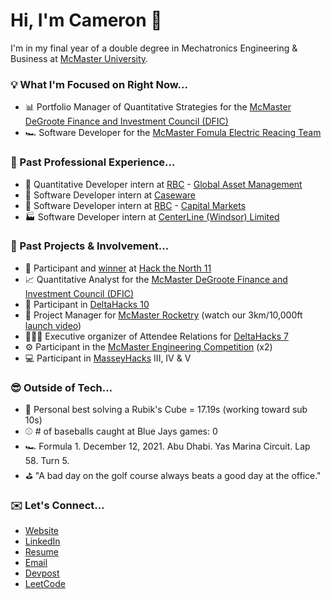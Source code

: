 # Hi, I'm Cameron 👋

I'm in my final year of a double degree in Mechatronics Engineering & Business at [McMaster University](https://www.mcmaster.ca/).

### 💡 What I'm Focused on Right Now...

- 📊 Portfolio Manager of Quantitative Strategies for the [McMaster DeGroote Finance and Investment Council (DFIC)](https://www.degrootefinance.ca/quant-group)
- 🏎️ Software Developer for the [McMaster Fomula Electric Reacing Team](https://macformularacing.com/)

### 🏢 Past Professional Experience...

- 🔢 Quantitative Developer intern at [RBC](https://www.rbc.com/about-rbc.html) - [Global Asset Management](https://www.rbcgam.com/en/ca/)
- 🧾 Software Developer intern at [Caseware](https://www.caseware.com/ca)
- 🏦 Software Developer intern at [RBC](https://www.rbc.com/about-rbc.html) - [Capital Markets](https://www.rbccm.com/en/)
- 🏭 Software Developer intern at [CenterLine (Windsor) Limited](https://www.cntrline.com/)

### 🔄 Past Projects & Involvement...

- 🪿 Participant and [winner](https://devpost.com/software/align-sqzt8c) at [Hack the North 11](https://hackthenorth.com/)
- 📈 Quantitative Analyst for the [McMaster DeGroote Finance and Investment Council (DFIC)](https://www.degrootefinance.ca/quant-group)
- 🤖 Participant in [DeltaHacks 10](https://deltahacks.com/)
- 🚀 Project Manager for [McMaster Rocketry](https://www.macrocketry.ca/) (watch our 3km/10,000ft [launch video](https://www.youtube.com/watch?v=4lxF2DUAMRA))
- 🧑🏼‍💻 Executive organizer of Attendee Relations for [DeltaHacks 7](https://deltahacks.com/)
- ⚙️ Participant in the [McMaster Engineering Competition](https://macengcomp.weebly.com/) (x2)
- 💻 Participant in [MasseyHacks](https://masseyhacks.ca/) III, IV & V

### 😎 Outside of Tech...

- 🧩 Personal best solving a Rubik's Cube = 17.19s (working toward sub 10s)
- ⚾️ # of baseballs caught at Blue Jays games: 0
- 🏎 Formula 1. December 12, 2021. Abu Dhabi. Yas Marina Circuit. Lap 58. Turn 5.
- ⛳️ "A bad day on the golf course always beats a good day at the office."

### ✉️ Let's Connect...

- [Website](https://cameronbeneteau.github.io/)
- [LinkedIn](https://www.linkedin.com/in/cameronbeneteau/)
- [Resume](https://cameronbeneteau.github.io/Cameron_Beneteau_resume.pdf)
- [Email](mailto:beneteac@mcmaster.ca)
- [Devpost](https://devpost.com/cameronbeneteau)
- [LeetCode](https://leetcode.com/u/cameronbeneteau/)
